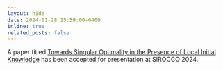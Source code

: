 ```yaml
---
layout: hide
date: 2024-01-28 15:59:00-0400
inline: true
related_posts: false
---
```


A paper titled <a href="https://link.springer.com/chapter/10.1007/978-3-031-60603-8_17">Towards Singular Optimality in the Presence of Local Initial Knowledge</a> has been accepted for presentation at SIROCCO 2024.

 
